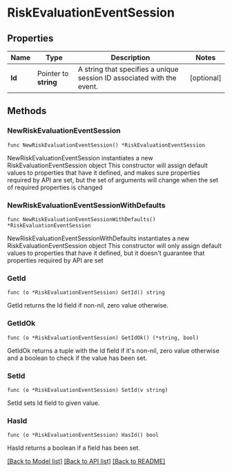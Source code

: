 # RiskEvaluationEventSession

## Properties

Name | Type | Description | Notes
------------ | ------------- | ------------- | -------------
**Id** | Pointer to **string** | A string that specifies a unique session ID associated with the event. | [optional] 

## Methods

### NewRiskEvaluationEventSession

`func NewRiskEvaluationEventSession() *RiskEvaluationEventSession`

NewRiskEvaluationEventSession instantiates a new RiskEvaluationEventSession object
This constructor will assign default values to properties that have it defined,
and makes sure properties required by API are set, but the set of arguments
will change when the set of required properties is changed

### NewRiskEvaluationEventSessionWithDefaults

`func NewRiskEvaluationEventSessionWithDefaults() *RiskEvaluationEventSession`

NewRiskEvaluationEventSessionWithDefaults instantiates a new RiskEvaluationEventSession object
This constructor will only assign default values to properties that have it defined,
but it doesn't guarantee that properties required by API are set

### GetId

`func (o *RiskEvaluationEventSession) GetId() string`

GetId returns the Id field if non-nil, zero value otherwise.

### GetIdOk

`func (o *RiskEvaluationEventSession) GetIdOk() (*string, bool)`

GetIdOk returns a tuple with the Id field if it's non-nil, zero value otherwise
and a boolean to check if the value has been set.

### SetId

`func (o *RiskEvaluationEventSession) SetId(v string)`

SetId sets Id field to given value.

### HasId

`func (o *RiskEvaluationEventSession) HasId() bool`

HasId returns a boolean if a field has been set.


[[Back to Model list]](../README.md#documentation-for-models) [[Back to API list]](../README.md#documentation-for-api-endpoints) [[Back to README]](../README.md)



